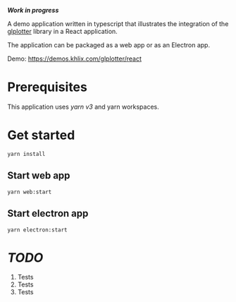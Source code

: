**_Work in progress_**

A demo application written in typescript that illustrates the integration of the [glplotter](https://github.com/jbenezech/glplotter) library in a React application.

The application can be packaged as a web app or as an Electron app.

Demo: https://demos.khlix.com/glplotter/react

# Prerequisites

This application uses _yarn v3_ and yarn workspaces.

# Get started

`yarn install`

## Start web app

`yarn web:start`

## Start electron app

`yarn electron:start`

# _TODO_

1. Tests
2. Tests
3. Tests
